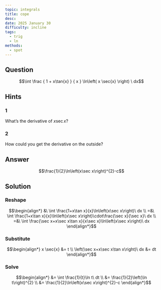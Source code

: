 ```yaml
---
topic: integrals
title: cope
desc: 
date: 2025 January 30
difficulty: incline
tags:
  - trig
  - ln
methods:
  - spot
---
```



## Question
```math
\int
  \frac
    { 1 + x\tan{x} }
    { x }
  \ln\left(
    x \sec{x}
  \right)
\ dx
```


## Hints

### 1
What’s the derivative of $x \sec{x}$?

### 2
How could you get the derivative on the outside?


## Answer
```math
\frac{1}{2}\ln\left(x\sec x\right)^{2}-c
```


## Solution

### Reshape
```math
\begin{align*}
  &\ \int \frac{1+x\tan x}{x}\ln\left(x\sec x\right)\ dx
  \\ =&\ \int \frac{1+x\tan x}{x}\ln\left(x\sec x\right)\cdot\frac{\sec x}{\sec x}\ dx
  \\ =&\ \int \frac{\sec x+x\sec x\tan x}{x\sec x}\ln\left(x\sec x\right)\ dx
\end{align*}
```

### Substitute
```math
\begin{align*}
  x \sec{x} &= t
  \\ \left(\sec x+x\sec x\tan x\right)\ dx &= dt
\end{align*}
```

### Solve
```math
\begin{align*}
  &= \int \frac{1}{t}\ln t\ dt
  \\ &= \frac{1}{2}\left(\ln t\right)^{2}
  \\ &= \frac{1}{2}\ln\left(x\sec x\right)^{2}-c
\end{align*}
```
